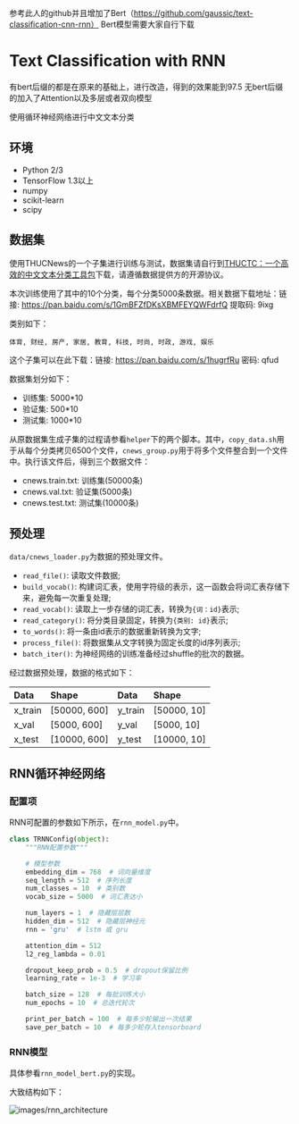 参考此人的github并且增加了Bert（https://github.com/gaussic/text-classification-cnn-rnn）
Bert模型需要大家自行下载
# Text Classification with RNN
有bert后缀的都是在原来的基础上，进行改造，得到的效果能到97.5
无bert后缀的加入了Attention以及多层或者双向模型

使用循环神经网络进行中文文本分类


## 环境

- Python 2/3
- TensorFlow 1.3以上
- numpy
- scikit-learn
- scipy

## 数据集

使用THUCNews的一个子集进行训练与测试，数据集请自行到[THUCTC：一个高效的中文文本分类工具包](http://thuctc.thunlp.org/)下载，请遵循数据提供方的开源协议。

本次训练使用了其中的10个分类，每个分类5000条数据。相关数据下载地址：链接: https://pan.baidu.com/s/1GmBFZfDKsXBMFEYQWFdrfQ 提取码: 9ixg 

类别如下：

```
体育, 财经, 房产, 家居, 教育, 科技, 时尚, 时政, 游戏, 娱乐
```

这个子集可以在此下载：链接: https://pan.baidu.com/s/1hugrfRu 密码: qfud

数据集划分如下：

- 训练集: 5000*10
- 验证集: 500*10
- 测试集: 1000*10

从原数据集生成子集的过程请参看`helper`下的两个脚本。其中，`copy_data.sh`用于从每个分类拷贝6500个文件，`cnews_group.py`用于将多个文件整合到一个文件中。执行该文件后，得到三个数据文件：

- cnews.train.txt: 训练集(50000条)
- cnews.val.txt: 验证集(5000条)
- cnews.test.txt: 测试集(10000条)

## 预处理

`data/cnews_loader.py`为数据的预处理文件。

- `read_file()`: 读取文件数据;
- `build_vocab()`: 构建词汇表，使用字符级的表示，这一函数会将词汇表存储下来，避免每一次重复处理;
- `read_vocab()`: 读取上一步存储的词汇表，转换为`{词：id}`表示;
- `read_category()`: 将分类目录固定，转换为`{类别: id}`表示;
- `to_words()`: 将一条由id表示的数据重新转换为文字;
- `process_file()`: 将数据集从文字转换为固定长度的id序列表示;
- `batch_iter()`: 为神经网络的训练准备经过shuffle的批次的数据。

经过数据预处理，数据的格式如下：

| Data | Shape | Data | Shape |
| :---------- | :---------- | :---------- | :---------- |
| x_train | [50000, 600] | y_train | [50000, 10] |
| x_val | [5000, 600] | y_val | [5000, 10] |
| x_test | [10000, 600] | y_test | [10000, 10] |

## RNN循环神经网络

### 配置项

RNN可配置的参数如下所示，在`rnn_model.py`中。

```python
class TRNNConfig(object):
    """RNN配置参数"""

    # 模型参数
    embedding_dim = 768  # 词向量维度
    seq_length = 512  # 序列长度
    num_classes = 10  # 类别数
    vocab_size = 5000  # 词汇表达小

    num_layers = 1  # 隐藏层层数
    hidden_dim = 512  # 隐藏层神经元
    rnn = 'gru'  # lstm 或 gru

    attention_dim = 512
    l2_reg_lambda = 0.01

    dropout_keep_prob = 0.5  # dropout保留比例
    learning_rate = 1e-3  # 学习率

    batch_size = 128  # 每批训练大小
    num_epochs = 10  # 总迭代轮次

    print_per_batch = 100  # 每多少轮输出一次结果
    save_per_batch = 10  # 每多少轮存入tensorboard
```

### RNN模型

具体参看`rnn_model_bert.py`的实现。

大致结构如下：

![images/rnn_architecture](images/rnn_architecture.png)

